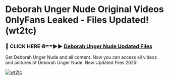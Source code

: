 # Deborah Unger Nude Original Videos 0nlyFans Leaked - Files Updated! (wt2tc)

<h3>🔴 CLICK HERE 🌐==►► <a href="https://tinyurl.com/4mcuefdz" rel="nofollow">Deborah Unger Nude Updated Files</a></h3>

Get Deborah Unger Nude and all content. Now you can access all videos and pictures of Deborah Unger Nude. New Updated Files 2025!

[![wt2tc](https://i.imgur.com/StAQSOY.gif)](https://tinyurl.com/4mcuefdz)
